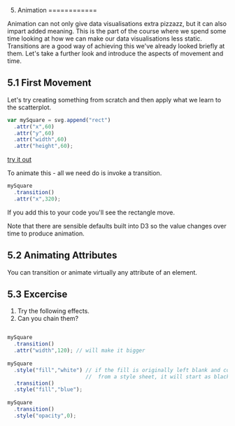 5. Animation
============

Animation can not only give data visualisations extra pizzazz, but it can also impart added meaning. This is the part of the course where we spend some time looking at how we can make our data visualisations less static. Transitions are a good way of achieving this we've already looked briefly at them. Let's take a further look and introduce the aspects of movement and time.

5.1 First Movement
------------------

Let's try creating something from scratch and then apply what we learn to the scatterplot.

`````javascript
var mySquare = svg.append("rect")
  .attr("x",60)
  .attr("y",60)
  .attr("width",60)
  .attr("height",60);
`````
[try it out](http://jsbin.com/ATUJANE/1/edit)

To animate this - all we need do is invoke a transition.

`````javascript
mySquare
  .transition()
  .attr("x",320);
`````
If you add this to your code you'll see the rectangle move.

Note that there are sensible defaults built into D3 so the value changes over time to produce animation.

5.2 Animating Attributes
------------------------

You can transition or animate virtually any attribute of an element.

5.3 Excercise
-------------

1. Try the following effects.
2. Can you chain them?

`````javascript 

mySquare
  .transition()
  .attr("width",120); // will make it bigger
 
mySquare
  .style("fill","white") // if the fill is originally left blank and comes
                         //  from a style sheet, it will start as black 
  .transition()
  .style("fill","blue");
 
mySquare
  .transition()
  .style("opacity",0);

`````




